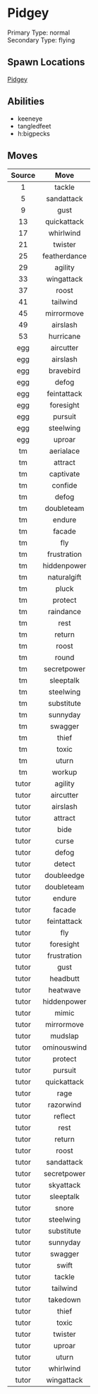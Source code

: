 # Pidgey  
Primary Type: normal  
Secondary Type: flying  
  
## Spawn Locations  
[Pidgey](/data/spawn_presets/pidgey.md)  
  
## Abilities  
  * keeneye
  * tangledfeet
  * h:bigpecks
  
  
## Moves  
  
| Source | Move |  
|:---:|:---:|  
| 1 | tackle |  
| 5 | sandattack |  
| 9 | gust |  
| 13 | quickattack |  
| 17 | whirlwind |  
| 21 | twister |  
| 25 | featherdance |  
| 29 | agility |  
| 33 | wingattack |  
| 37 | roost |  
| 41 | tailwind |  
| 45 | mirrormove |  
| 49 | airslash |  
| 53 | hurricane |  
| egg | aircutter |  
| egg | airslash |  
| egg | bravebird |  
| egg | defog |  
| egg | feintattack |  
| egg | foresight |  
| egg | pursuit |  
| egg | steelwing |  
| egg | uproar |  
| tm | aerialace |  
| tm | attract |  
| tm | captivate |  
| tm | confide |  
| tm | defog |  
| tm | doubleteam |  
| tm | endure |  
| tm | facade |  
| tm | fly |  
| tm | frustration |  
| tm | hiddenpower |  
| tm | naturalgift |  
| tm | pluck |  
| tm | protect |  
| tm | raindance |  
| tm | rest |  
| tm | return |  
| tm | roost |  
| tm | round |  
| tm | secretpower |  
| tm | sleeptalk |  
| tm | steelwing |  
| tm | substitute |  
| tm | sunnyday |  
| tm | swagger |  
| tm | thief |  
| tm | toxic |  
| tm | uturn |  
| tm | workup |  
| tutor | agility |  
| tutor | aircutter |  
| tutor | airslash |  
| tutor | attract |  
| tutor | bide |  
| tutor | curse |  
| tutor | defog |  
| tutor | detect |  
| tutor | doubleedge |  
| tutor | doubleteam |  
| tutor | endure |  
| tutor | facade |  
| tutor | feintattack |  
| tutor | fly |  
| tutor | foresight |  
| tutor | frustration |  
| tutor | gust |  
| tutor | headbutt |  
| tutor | heatwave |  
| tutor | hiddenpower |  
| tutor | mimic |  
| tutor | mirrormove |  
| tutor | mudslap |  
| tutor | ominouswind |  
| tutor | protect |  
| tutor | pursuit |  
| tutor | quickattack |  
| tutor | rage |  
| tutor | razorwind |  
| tutor | reflect |  
| tutor | rest |  
| tutor | return |  
| tutor | roost |  
| tutor | sandattack |  
| tutor | secretpower |  
| tutor | skyattack |  
| tutor | sleeptalk |  
| tutor | snore |  
| tutor | steelwing |  
| tutor | substitute |  
| tutor | sunnyday |  
| tutor | swagger |  
| tutor | swift |  
| tutor | tackle |  
| tutor | tailwind |  
| tutor | takedown |  
| tutor | thief |  
| tutor | toxic |  
| tutor | twister |  
| tutor | uproar |  
| tutor | uturn |  
| tutor | whirlwind |  
| tutor | wingattack |  
  
